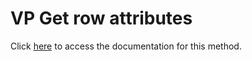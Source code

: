 <!---->
# VP Get row attributes

Click [here](https://developer.4d.com/docs/ViewPro/method-list#vp-get-row-attributes) to access the documentation for this method.

